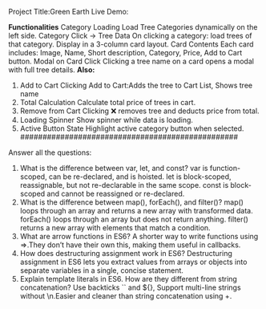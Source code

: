 Project Title:Green Earth
Live Demo: 

**Functionalities**
Category Loading Load Tree Categories dynamically on the left side.
Category Click → Tree Data On clicking a category: load trees of that category.
Display in a 3-column card layout.
Card Contents Each card includes:
Image, Name, Short description, Category, Price, Add to Cart button.
Modal on Card Click Clicking a tree name on a card opens a modal with full tree details.
**Also:** 
1) Add to Cart 
Clicking Add to Cart:Adds the tree to Cart List, Shows tree name 
2) Total Calculation 
Calculate total price of trees in cart.
3) Remove from Cart 
Clicking ❌ removes tree and deducts price from total.
4) Loading Spinner
Show spinner while data is loading.
5) Active Button State 
Highlight active category button when selected.
#################################################


Answer all the questions:
1) What is the difference between var, let, and const?
  var is function-scoped, can be re-declared, and is hoisted.
  let is block-scoped, reassignable, but not re-declarable in the same scope.
  const is block-scoped and cannot be reassigned or re-declared.
2) What is the difference between map(), forEach(), and filter()?
   map() loops through an array and returns a new array with transformed data.
   forEach() loops through an array but does not return anything.
   filter() returns a new array with elements that match a condition.
3) What are arrow functions in ES6?
   A shorter way to write functions using =>.They don’t have their own this, making them useful in callbacks.
4) How does destructuring assignment work in ES6?
   Destructuring assignment in ES6 lets you extract values from arrays or objects into separate variables in a single, concise statement.
5) Explain template literals in ES6. How are they different from string concatenation?
   Use backticks `` and ${}, Support multi-line strings without \n.Easier and cleaner than string concatenation using +.
